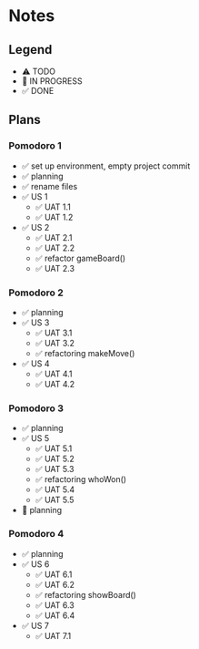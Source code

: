 # Notes

## Legend
- ⚠ TODO
- 🚧 IN PROGRESS
- ✅ DONE

## Plans
### Pomodoro 1
- ✅ set up environment, empty project commit
- ✅ planning
- ✅ rename files
- ✅ US 1
    - ✅ UAT 1.1
    - ✅ UAT 1.2
- ✅ US 2
    - ✅ UAT 2.1
    - ✅ UAT 2.2
    - ✅ refactor gameBoard()
    - ✅ UAT 2.3

### Pomodoro 2
- ✅ planning 
- ✅ US 3
	- ✅ UAT 3.1
	- ✅ UAT 3.2
    - ✅ refactoring makeMove()
- ✅ US 4
	- ✅ UAT 4.1
	- ✅ UAT 4.2

### Pomodoro 3
- ✅ planning 
- ✅ US 5
	- ✅ UAT 5.1
	- ✅ UAT 5.2
	- ✅ UAT 5.3
    - ✅ refactoring whoWon()
	- ✅ UAT 5.4
	- ✅ UAT 5.5
- 🚧 planning

### Pomodoro 4
- ✅ planning 
- ✅ US 6
	- ✅ UAT 6.1
	- ✅ UAT 6.2
    - ✅ refactoring showBoard()
	- ✅ UAT 6.3
	- ✅ UAT 6.4
- ✅ US 7
	- ✅ UAT 7.1
